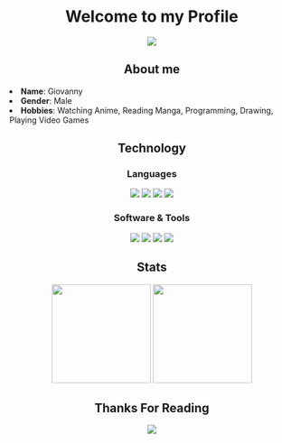 <h1 align="center">Welcome to my Profile</h1>

<div align="center">
    <img src="https://c.tenor.com/kcJmQpS6eEsAAAAC/solo-leveling-sung.gif">
</div>

<div>
    <h2 align="center">About me</h2>
    <li><b>Name</b>: Giovanny</li>
    <li><b>Gender</b>: Male</li>
    <li><b>Hobbies</b>: Watching Anime, Reading Manga, Programming, Drawing, Playing Video Games</li>
</div>


<div align="center">
    <h2>Technology</h2>
    <h3>Languages</h3>
    <img src="https://img.shields.io/badge/-python-ffd43b?style=for-the-badge&labelColor=306998&logo=python&logoColor=white">
    <img src="https://img.shields.io/badge/-java-red?style=for-the-badge&labelColor=red&logo=java&logoColor=black">
    <img src="https://img.shields.io/badge/-cpp-lightblue?style=for-the-badge&labelColor=lightblue&logo=cplusplus&logoColor=black">
    <img src="https://img.shields.io/badge/-Javascript-F0DB4F?style=for-the-badge&labelColor=F0DB4F&logo=javascript&logoColor=black">
    <h3>Software & Tools</h3>
    <img src="https://img.shields.io/badge/-vs code-2c2f33?style=for-the-badge&labelColor=2c2f33&logo=visualstudiocode&logoColor=blue">
    <img src="https://img.shields.io/badge/-git-orange?style=for-the-badge&labelColor=orange&logo=git&logoColor=black">
    <img src="https://img.shields.io/badge/-github-whitesmoke?style=for-the-badge&labelColor=whitesmoke&logo=github&logoColor=black">
    <img src="https://img.shields.io/badge/-Photoshop-blue?style=for-the-badge&labelColor=blue&logo=adobe-photoshop&logoColor=white">
</div>

<div align="center">
    <h2>Stats</h2>
    <img src="https://github-readme-stats.vercel.app/api/top-langs/?username=ankushKun&layout=compact&theme=city_lights&hide_border=true" height="175px">
    <img src="https://github-readme-stats.vercel.app/api?username=giovanny-martinez&show_icons=true&theme=city_lights&hide_border=true" height="175px">
</div>

<div align="center">
    <h2>Thanks For Reading</h2>
    <img src="https://c.tenor.com/TlUAcBakV2cAAAAC/dragon-ball-super-goku.gif">
</div>